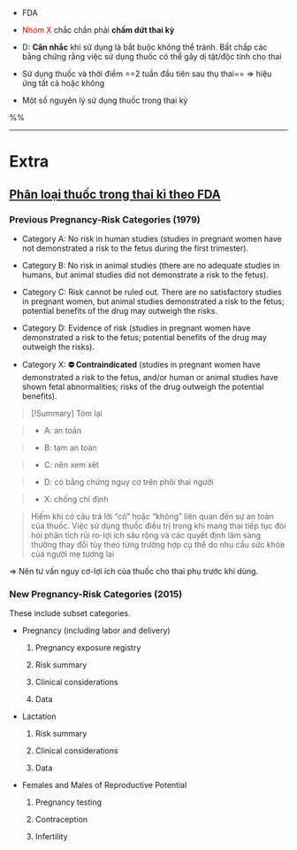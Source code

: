 - FDA  
- <font color="red">Nhóm X</font> chắc chắn phải **chấm dứt thai kỳ**  
- D: **Cân nhắc** khi sử dụng là bắt buộc không thể tránh. Bất chấp các bằng chứng rằng việc sử dụng thuốc có thể gây dị tật/độc tính cho thai  
- Sử dụng thuốc và thời điểm ==2 tuần đầu tiên sau thụ thai== ⇒ hiệu ứng tất cả hoặc không  
- Một số nguyên lý sử dụng thuốc trong thai kỳ  
  
%%  
  
---  
# Extra  
## [Phân loại thuốc trong thai kì theo FDA](https://www.ncbi.nlm.nih.gov/books/NBK507858/)  
### Previous Pregnancy-Risk Categories (1979)  
- Category A: No risk in human studies (studies in pregnant women have not demonstrated a risk to the fetus during the first trimester).  
- Category B: No risk in animal studies (there are no adequate studies in humans, but animal studies did not demonstrate a risk to the fetus).  
- Category C: Risk cannot be ruled out. There are no satisfactory studies in pregnant women, but animal studies demonstrated a risk to the fetus; potential benefits of the drug may outweigh the risks.   
- Category D: Evidence of risk (studies in pregnant women have demonstrated a risk to the fetus; potential benefits of the drug may outweigh the risks).  
- Category X: **⛔ Contraindicated** (studies in pregnant women have demonstrated a risk to the fetus, and/or human or animal studies have shown fetal abnormalities; risks of the drug outweigh the potential benefits).  
  
> [!Summary] Tóm lại  
> - A: an toàn  
> - B: tạm an toàn  
> - C: nên xem xét  
> - D: có bằng chứng nguy cơ trên phôi thai người  
> - X: chống chỉ định  
  
> Hiếm khi có câu trả lời “có” hoặc “không” liên quan đến sự an toàn của thuốc. Việc sử dụng thuốc điều trị trong khi mang thai tiếp tục đòi hỏi phân tích rủi ro-lợi ích sâu rộng và các quyết định lâm sàng thường thay đổi tùy theo từng trường hợp cụ thể do nhu cầu sức khỏe của người mẹ tương lai  
  
⇒ Nên tư vấn nguy cơ-lợi ích của thuốc cho thai phụ trước khi dùng.   
  
### New  Pregnancy-Risk Categories (2015)  
These include subset categories.  
- Pregnancy (including labor and delivery)  
	1. Pregnancy exposure registry  
	2. Risk summary  
	3. Clinical considerations  
	4. Data  
- Lactation  
	1. Risk summary  
	2. Clinical considerations  
	3. Data  
- Females and Males of Reproductive Potential  
	1. Pregnancy testing  
	2. Contraception  
	3. Infertility